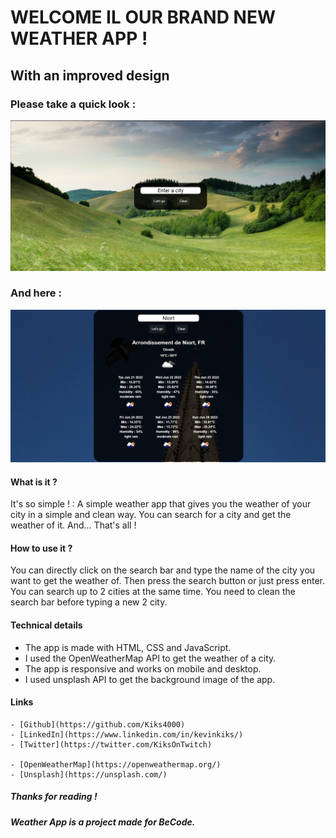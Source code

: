 # WELCOME IL OUR BRAND NEW WEATHER APP !

## **With an improved design**

### Please take a quick look :

![app design](./images/app-1.png)

### And here : 

![app design active](./images/app-2.png)

#### What is it ?

It's so simple ! : A simple weather app that gives you the weather of your city in a simple and clean way.
You can search for a city and get the weather of it. And... That's all !

#### How to use it ?

You can directly click on the search bar and type the name of the city you want to get the weather of.
Then press the search button or just press enter.
You can search up to 2 cities at the same time.
You need to clean the search bar before typing a new 2 city.

#### Technical details

- The app is made with HTML, CSS and JavaScript.
- I used the OpenWeatherMap API to get the weather of a city.
- The app is responsive and works on mobile and desktop.
- I used unsplash API to get the background image of the app.

#### Links

    - [Github](https://github.com/Kiks4000)
    - [LinkedIn](https://www.linkedin.com/in/kevinkiks/)
    - [Twitter](https://twitter.com/KiksOnTwitch)

    - [OpenWeatherMap](https://openweathermap.org/)
    - [Unsplash](https://unsplash.com/)

##### Thanks for reading !
##### Weather App is a project made for BeCode.